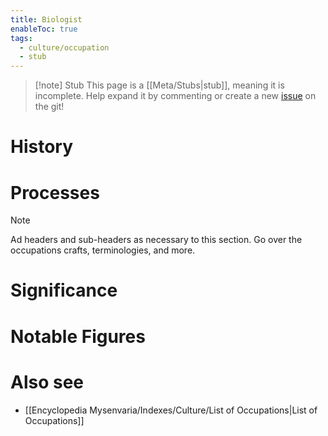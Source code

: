 ```yaml
---
title: Biologist
enableToc: true
tags:
  - culture/occupation
  - stub
---
```


> [!note] Stub
> This page is a [[Meta/Stubs|stub]], meaning it is incomplete. Help expand it by commenting or create a new [issue](https://github.com/RagtimeGal/quartz--encyclopedia-mysenvaria/issues/new/choose) on the git!


# History

# Processes
> [!note]
> Ad headers and sub-headers as necessary to this section. Go over the occupations crafts, terminologies, and more.

# Significance

# Notable Figures

# Also see
- [[Encyclopedia Mysenvaria/Indexes/Culture/List of Occupations|List of Occupations]]
